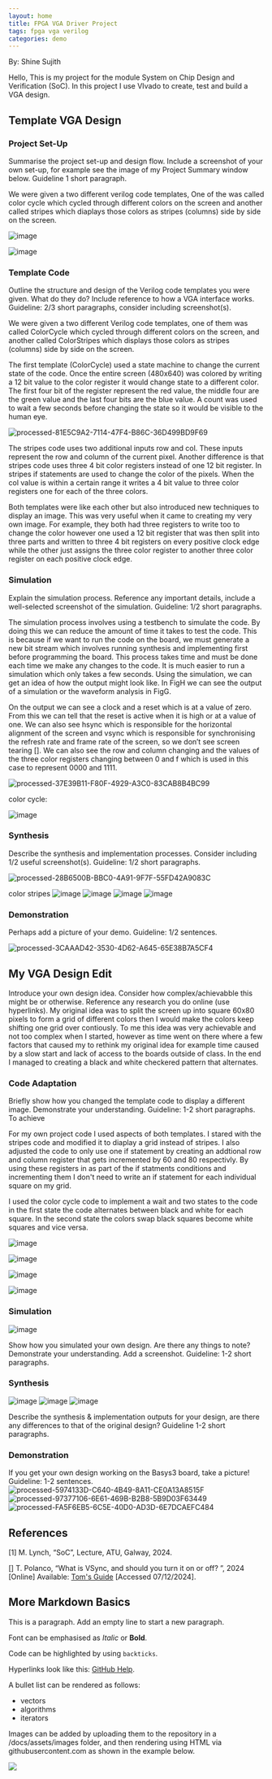 ```yaml
---
layout: home
title: FPGA VGA Driver Project
tags: fpga vga verilog
categories: demo
---
```

By: Shine Sujith

Hello, This is my project for the module System on Chip Design and Verification (SoC). In this project I use VIvado to create, test and build a VGA design.

## **Template VGA Design**
### **Project Set-Up**
Summarise the project set-up and design flow. Include a screenshot of your own set-up, for example see the image of my Project Summary window below. Guideline 1 short paragraph.

We were given a two different verilog code templates, One of the was called color cycle which cycled through different colors on the screen and another called stripes which diaplays those colors as stripes (columns) side by side on the screen. 

![image](https://github.com/user-attachments/assets/ded24d46-4e81-489b-a733-083690a949c8)

![image](https://github.com/user-attachments/assets/5a1233ce-f7c1-4c04-91aa-212e3d4bcbf4)


### **Template Code**
Outline the structure and design of the Verilog code templates you were given. What do they do? Include reference to how a VGA interface works. Guideline: 2/3 short paragraphs, consider including screenshot(s).

We were given a two different Verilog code templates, one of them was called ColorCycle which cycled through different colors on the screen, and another called ColorStripes which displays those colors as stripes (columns) side by side on the screen. 

The first template (ColorCycle) used a state machine to change the current state of the code. Once the entire screen (480x640) was colored by writing a 12 bit value to the color register it would change state to a different color. The first four bit of the register represent the red value, the middle four are the green value and the last four bits are the blue value. A count was used to wait a few seconds before changing the state so it would be visible to the human eye.

![processed-81E5C9A2-7114-47F4-B86C-36D499BD9F69](https://github.com/user-attachments/assets/cc953460-1735-486a-b36c-3e098141c3f8)

The stripes code uses two additional inputs row and col. These inputs represent the row and column of the current pixel. Another difference is that stripes code uses three 4 bit color registers instead of one 12 bit register. In stripes if statements are used to change the color of the pixels. When the col value is within a certain range it writes a 4 bit value to three color registers one for each of the three colors.

Both templates were like each other but also introduced new techniques to display an image. This was very useful when it came to creating my very own image. For example, they both had three registers to write too to change the color however one used a 12 bit register that was then split into three parts and written to three 4 bit registers on every positive clock edge while the other just assigns the three color register to another three color register on each positive clock edge.

### **Simulation**

Explain the simulation process. Reference any important details, include a well-selected screenshot of the simulation. Guideline: 1/2 short paragraphs.

The simulation process involves using a testbench to simulate the code. By doing this we can reduce the amount of time it takes to test the code. This is because if we want to run the code on the board, we must generate a new bit stream which involves running synthesis and implementing first before programming the board. This process takes time and must be done each time we make any changes to the code. It is much easier to run a simulation which only takes a few seconds. Using the simulation, we can get an idea of how the output might look like. In FigH we can see the output of a simulation or the waveform analysis in FigG. 

On the output we can see a clock and a reset which is at a value of zero. From this we can tell that the reset is active when it is high or at a value of one. We can also see hsync which is responsible for the horizontal alignment of the screen and vsync which is responsible for synchronising the refresh rate and frame rate of the screen, so we don’t see screen tearing []. We can also see the row and column changing and the values of the three color registers changing between 0 and f which is used in this case to represent 0000 and 1111.

![processed-37E39B11-F80F-4929-A3C0-83CAB8B4BC99](https://github.com/user-attachments/assets/fa548991-c6b9-414d-9b07-ec4d74d2f3e9)

color cycle:

![image](https://github.com/user-attachments/assets/030c42c9-9e93-411c-b0c7-70a5f9142dbe)

### **Synthesis**
Describe the synthesis and implementation processes. Consider including 1/2 useful screenshot(s). Guideline: 1/2 short paragraphs.

![processed-28B6500B-BBC0-4A91-9F7F-55FD42A9083C](https://github.com/user-attachments/assets/63b79e85-6e86-4438-b18c-0f44fe19c3a2)

color stripes
![image](https://github.com/user-attachments/assets/576dd309-73ae-4b3d-9a01-0b93a6a981fd)
![image](https://github.com/user-attachments/assets/d88832a5-3f94-467c-9017-f62e7fcb3e3a)
![image](https://github.com/user-attachments/assets/04db0198-13bd-41ab-b7a8-9df35fef4618)
![image](https://github.com/user-attachments/assets/6a09c287-8547-4353-9f63-115c5318a786)





### **Demonstration**
Perhaps add a picture of your demo. Guideline: 1/2 sentences.

![processed-3CAAAD42-3530-4D62-A645-65E38B7A5CF4](https://github.com/user-attachments/assets/88f2f267-7b83-4da9-9b67-dfc1c6497c1c)

## **My VGA Design Edit**
Introduce your own design idea. Consider how complex/achievabble this might be or otherwise. Reference any research you do online (use hyperlinks).
My original idea was to split the screen up into square 60x80 pixels to form a grid of different colors then I would make the colors keep shifting one grid over contiously. To me this idea was very achievable and not too complex when I started, however as time went on there where a few factors that caused my to rethink my original idea for example time caused by a slow start and lack of access to the boards outside of class. In the end I managed to creating a black and white checkered pattern that alternates. 
### **Code Adaptation**
Briefly show how you changed the template code to display a different image. Demonstrate your understanding. Guideline: 1-2 short paragraphs.
To achieve 

For my own project code I used aspects of both templates. I stared with the stripes code and modified it to diaplay a grid instead of stripes. I also adjusted the code to only use one if statement by creating an addtional row and column register that gets incremented by 60 and 80 respectivly. By using these registers in as part of the if statments conditions and incrementing them I don't need to write an if statement for each individual square on my grid.

I used the color cycle code to implement a wait and two states to the code in the first state the code alternates between black and white for each square. In the second state the colors swap black squares become white squares and vice versa.

![image](https://github.com/user-attachments/assets/f9f903d0-c7cf-4d6b-b809-cc1092bce483)

![image](https://github.com/user-attachments/assets/555b17bd-76c6-47b7-b024-2926d4ed76de)

![image](https://github.com/user-attachments/assets/991e8967-51e8-44b6-a689-31207f8de4aa)

![image](https://github.com/user-attachments/assets/0f7d9bd6-a859-46ec-9fe4-463606f2f64f)



### **Simulation**
![image](https://github.com/user-attachments/assets/f4a5ae1b-3dc8-4fea-97a3-5993621af0ad)


Show how you simulated your own design. Are there any things to note? Demonstrate your understanding. Add a screenshot. Guideline: 1-2 short paragraphs.
### **Synthesis**
![image](https://github.com/user-attachments/assets/025d7d50-9c1f-4d28-aec4-d050d58d5452)
![image](https://github.com/user-attachments/assets/4986a99c-51ff-4896-82cf-a1971168a189)
![image](https://github.com/user-attachments/assets/f1d2cf9b-97b7-47cf-8723-b79cb83f421c)



Describe the synthesis & implementation outputs for your design, are there any differences to that of the original design? Guideline 1-2 short paragraphs.
### **Demonstration**
If you get your own design working on the Basys3 board, take a picture! Guideline: 1-2 sentences.
![processed-5974133D-C640-4B49-8A11-CE0A13A8515F](https://github.com/user-attachments/assets/5cfb9453-f5fd-4bba-9c31-f79f925ccbaa)
![processed-97377106-6E61-469B-B2B8-5B9D03F63449](https://github.com/user-attachments/assets/f22b5fc4-cbbe-4f38-8e16-a34c85d390f3)
![processed-FA5F6EB5-6C5E-40D0-AD3D-6E7DCAEFC484](https://github.com/user-attachments/assets/9264efcc-ed4b-462f-98cf-190f99cb69cb)

## **References**
[1] M. Lynch, “SoC”, Lecture, ATU, Galway, 2024.

[] T. Polanco, “What is VSync, and should you turn it on or off?
”, 2024 [Online] Available: [Tom's Guide](https://www.tomsguide.com/features/what-is-vsync-and-should-you-turn-it-on-or-off) [Accessed 07/12/2024].


## **More Markdown Basics**
This is a paragraph. Add an empty line to start a new paragraph.

Font can be emphasised as *Italic* or **Bold**.

Code can be highlighted by using `backticks`.

Hyperlinks look like this: [GitHub Help](https://help.github.com/).

A bullet list can be rendered as follows:
- vectors
- algorithms
- iterators

Images can be added by uploading them to the repository in a /docs/assets/images folder, and then rendering using HTML via githubusercontent.com as shown in the example below.

<img src="https://raw.githubusercontent.com/melgineer/fpga-vga-verilog/main/docs/assets/images/VGAPrjSrcs.png">
